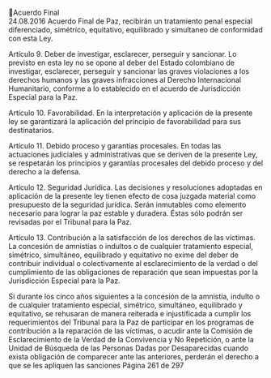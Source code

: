 Acuerdo Final  
24.08.2016 
Acuerdo  Final  de  Paz,  recibirán  un  tratamiento  penal  especial  diferenciado,  simétrico,  equitativo, 
equilibrado y simultaneo de conformidad con esta Ley. 
 
Artículo 9. Deber de investigar, esclarecer, perseguir y sancionar. Lo previsto en esta ley no se opone al 
deber del Estado colombiano de investigar, esclarecer, perseguir y sancionar las graves violaciones a los 
derechos  humanos  y  las  graves  infracciones  al  Derecho  Internacional  Humanitario,  conforme  a  lo 
establecido en el acuerdo de Jurisdicción Especial para la Paz. 
 
Artículo 10. Favorabilidad. En la interpretación y aplicación de la presente ley se garantizará la aplicación 
del principio de favorabilidad para sus destinatarios. 
 
Artículo 11. Debido proceso y garantías procesales. En todas las actuaciones judiciales y administrativas 
que se deriven de la presente Ley, se respetarán los principios y garantías procesales del debido proceso 
y del derecho a la defensa. 
 
Artículo 12. Seguridad Jurídica. Las decisiones y resoluciones adoptadas en aplicación de la presente ley 
tienen efecto de cosa juzgada material como presupuesto de la seguridad jurídica. Serán inmutables como 
elemento necesario para lograr la paz estable y duradera. Éstas sólo podrán ser revisadas por el Tribunal 
para la Paz. 
 
Artículo 13. Contribución a la satisfacción de los derechos de las víctimas. La concesión de amnistías o 
indultos o de cualquier tratamiento especial, simétrico, simultáneo, equilibrado y equitativo no exime del 
deber de contribuir individual o colectivamente al esclarecimiento de la verdad o del cumplimiento de las 
obligaciones de reparación que sean impuestas por la Jurisdicción Especial para la Paz.  
 
Si  durante  los  cinco  años  siguientes  a  la  concesión  de  la  amnistía,  indulto  o  de  cualquier  tratamiento 
especial, simétrico, simultáneo, equilibrado y equitativo, se rehusaran de manera reiterada e injustificada 
a cumplir los requerimientos del Tribunal para la Paz de participar en los programas de contribución a la 
reparación de las víctimas, o acudir ante la Comisión de Esclarecimiento de la Verdad de la Convivencia y 
No Repetición, o ante  la Unidad de Búsqueda de las Personas Dadas por Desaparecidas cuando exista 
obligación de comparecer ante las anteriores, perderán el derecho a que se les apliquen las sanciones 
Página 261 de 297 
 

